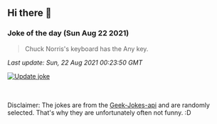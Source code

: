 ## Hi there 👋

### Joke of the day (Sun Aug 22 2021)
<!-- joke -->
>Chuck Norris's keyboard has the Any key.
<!-- /joke -->

*Last update: Sun, 22 Aug 2021 00:23:50 GMT*

[![Update joke](https://github.com/nclskfm/nclskfm/actions/workflows/joke.yml/badge.svg)](https://github.com/nclskfm/nclskfm/actions/workflows/joke.yml)

<br><br>
Disclaimer: The jokes are from the [Geek-Jokes-api](https://github.com/sameerkumar18/geek-joke-api) and are randomly selected. That's why they are unfortunately often not funny. :D
